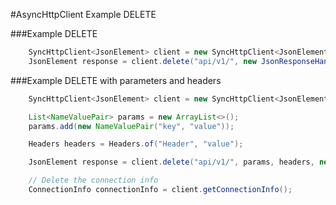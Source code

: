 #AsyncHttpClient Example DELETE

###Example DELETE

```java
	SyncHttpClient<JsonElement> client = new SyncHttpClient<JsonElement>("http://example.com");
	JsonElement response = client.delete("api/v1/", new JsonResponseHandler());
```

###Example DELETE with parameters and headers

```java
	SyncHttpClient<JsonElement> client = new SyncHttpClient<JsonElement>("http://example.com");

	List<NameValuePair> params = new ArrayList<>();
	params.add(new NameValuePair("key", "value"));

	Headers headers = Headers.of("Header", "value");

	JsonElement response = client.delete("api/v1/", params, headers, new JsonResponseHandler());

	// Delete the connection info
	ConnectionInfo connectionInfo = client.getConnectionInfo();
```
